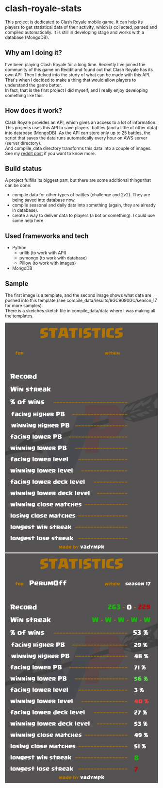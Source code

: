 # clash-royale-stats
This project is dedicated to Clash Royale mobile game. 
It can help its players to get statistical data of their activity, which is collected, parsed and compiled automatically. 
It is still in developing stage and works with a database (MongoDB).

## Why am I doing it?
I've been playing Clash Royale for a long time. Recently I've joined the community of this game on Reddit and found out that Clash Royale has its own API.
Then I delved into the study of what can be made with this API. That's when I decided to make a thing that would allow players to understand the game better.  
In fact, that is the first project I did myself, and I really enjoy developing something like this.

## How does it work?
Clash Royale provides an API, which gives an access to a lot of information. This projects uses this API to save players' battles (and a little of other data)
into database (MongoDB). As the API can store only up to 25 battles, the script that saves the data runs automatically every hour on AWS server (server directory).  
And complile_data directory transforms this data into a couple of images. See my [reddit post](https://www.reddit.com/user/vadympk/posts/) if you want to know more.

## Build status
A project fulfills its biggest part, but there are some additional things that can be done:
* compile data for other types of battles (challenge and 2v2). They are being saved into database now. 
* compile seasonal and daily data into something (again, they are already in database).
* create a way to deliver data to players (a bot or something). I could use some help here.

## Used frameworks and tech
* Python
  * urllib (to work with API)
  * pymongo (to work with database)
  * Pillow (to work with images)
* MongoDB

## Sample
The first image is a template, and the second image shows what data are pushed into this template (see compile_data/results/9GC9090GU/season_17 for more samples).  
There is a sketches.sketch file in compile_data/data where I was making all the templates.

![](compile_data/data/samples/main_720x1080_2.png)
![](compile_data/results/9GC9090GU/season_17/9GC9090GU.png)
